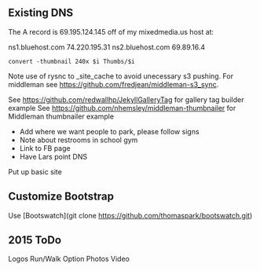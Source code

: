 ## Existing DNS

The A record is 69.195.124.145 off of my mixedmedia.us host at:

ns1.bluehost.com  74.220.195.31
ns2.bluehost.com  69.89.16.4

```
convert -thumbnail 240x $i Thumbs/$i
```

Note use of rysnc to _site_cache to avoid unecessary s3 pushing. For middleman see https://github.com/fredjean/middleman-s3_sync.

See https://github.com/redwallhp/JekyllGalleryTag for gallery tag builder example
See https://github.com/nhemsley/middleman-thumbnailer for Middleman thumbnailer example

* Add where we want people to park, please follow signs
* Note about restrooms in school gym
* Link to FB page
* Have Lars point DNS

Put up basic site

## Customize Bootstrap

Use [Bootswatch](git clone https://github.com/thomaspark/bootswatch.git)

## 2015 ToDo

Logos
Run/Walk Option
Photos
Video
